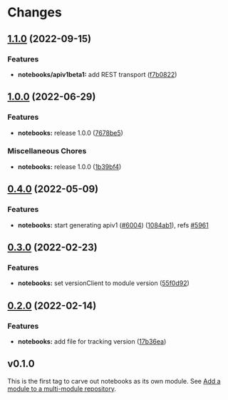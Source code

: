 # Changes


## [1.1.0](https://github.com/googleapis/google-cloud-go/compare/notebooks/v1.0.0...notebooks/v1.1.0) (2022-09-15)


### Features

* **notebooks/apiv1beta1:** add REST transport ([f7b0822](https://github.com/googleapis/google-cloud-go/commit/f7b082212b1e46ff2f4126b52d49618785c2e8ca))

## [1.0.0](https://github.com/googleapis/google-cloud-go/compare/notebooks/v0.4.0...notebooks/v1.0.0) (2022-06-29)


### Features

* **notebooks:** release 1.0.0 ([7678be5](https://github.com/googleapis/google-cloud-go/commit/7678be543d9130dcd8fc4147608a10b70faef44e))


### Miscellaneous Chores

* **notebooks:** release 1.0.0 ([1b39bf4](https://github.com/googleapis/google-cloud-go/commit/1b39bf40f7fd25c3a4a60661929ec37f6a814898))

## [0.4.0](https://github.com/googleapis/google-cloud-go/compare/notebooks/v0.3.0...notebooks/v0.4.0) (2022-05-09)


### Features

* **notebooks:** start generating apiv1 ([#6004](https://github.com/googleapis/google-cloud-go/issues/6004)) ([1084ab1](https://github.com/googleapis/google-cloud-go/commit/1084ab16ca4dab6022bb06fdf5c380e52044171f)), refs [#5961](https://github.com/googleapis/google-cloud-go/issues/5961)

## [0.3.0](https://github.com/googleapis/google-cloud-go/compare/notebooks/v0.2.0...notebooks/v0.3.0) (2022-02-23)


### Features

* **notebooks:** set versionClient to module version ([55f0d92](https://github.com/googleapis/google-cloud-go/commit/55f0d92bf112f14b024b4ab0076c9875a17423c9))

## [0.2.0](https://github.com/googleapis/google-cloud-go/compare/notebooks/v0.1.0...notebooks/v0.2.0) (2022-02-14)


### Features

* **notebooks:** add file for tracking version ([17b36ea](https://github.com/googleapis/google-cloud-go/commit/17b36ead42a96b1a01105122074e65164357519e))

## v0.1.0

This is the first tag to carve out notebooks as its own module. See
[Add a module to a multi-module repository](https://github.com/golang/go/wiki/Modules#is-it-possible-to-add-a-module-to-a-multi-module-repository).
